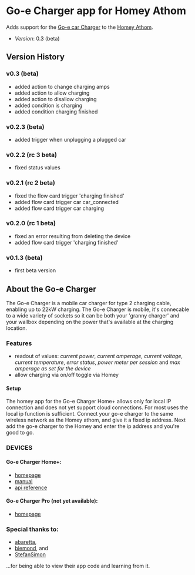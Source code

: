 # Go-e Charger app for Homey Athom
Adds support for the [Go-e car Charger](https://go-e.co/en/) to the [Homey Athom](https://www.athom.com/).
* *Version*: 0.3 (beta)

## Version History

### v0.3 (beta)
* added action to change charging amps
* added action to allow charging
* added action to disallow charging
* added condition is charging
* added condition charging finished

### v0.2.3 (beta)
* added trigger when unplugging a plugged car

### v0.2.2 (rc 3 beta)
* fixed status values

### v0.2.1 (rc 2 beta)
* fixed the flow card trigger 'charging finished'
* added flow card trigger car car_connected
* added flow card trigger car charging

### v0.2.0 (rc 1 beta)
* fixed an error resulting from deleting the device
* added flow card trigger 'charging finished'

### v0.1.3 (beta)
* first beta version

## About the Go-e Charger
The Go-e Charger is a mobile car charger for type 2 charging cable, enabling up to 22kW charging. The Go-e Charger is mobile, it's connecable to a wide variety of sockets so it can be both your 'granny charger' and your wallbox depending on the power that's available at the charging location.

### Features
* readout of values: *current power*, *current amperage*, *current voltage*, *current temperature*, *error status*, *power meter per session* and *max amperage as set for the device*
* allow charging via on/off toggle via Homey

#### Setup
The homey app for the Go-e Charger Home+ allows only for local IP connection and does not yet support cloud connections. For most uses the local ip function is sufficient. Connect your go-e charger to the same wireless network as the Homey athom, and give it a fixed ip address. Next add the go-e charger to the Homey and enter the ip address and you're good to go.

### DEVICES
#### Go-e Charger Home+:
* [homepage](https://go-e.co/en/go-echarger-home/)
* [manual](https://go-e.co/wp-content/uploads/2019/04/Handbuch-B2C-Charger_EN-1.0-003-1.pdf)
* [api reference](https://go-e.co/app/api.pdf)

#### Go-e Charger Pro (not yet available):
* [homepage](https://go-e.co/en/go-echarger-pro/)

### Special thanks to:
* [abaretta](https://github.com/abaretta),
* [biemond](https://github.com/biemond), and
* [StefanSimon](https://gitlab.com/StefanSimon)

...for being able to view their app code and learning from it.
